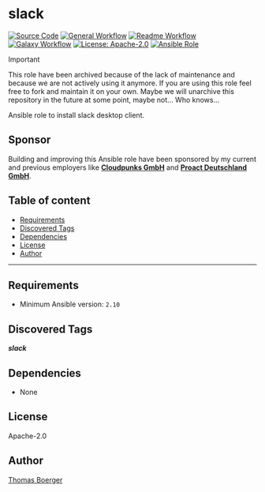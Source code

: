 # slack

[![Source Code](https://img.shields.io/badge/github-source%20code-blue?logo=github&logoColor=white)](https://github.com/rolehippie/slack)
[![General Workflow](https://github.com/rolehippie/slack/actions/workflows/general.yml/badge.svg)](https://github.com/rolehippie/slack/actions/workflows/general.yml)
[![Readme Workflow](https://github.com/rolehippie/slack/actions/workflows/docs.yml/badge.svg)](https://github.com/rolehippie/slack/actions/workflows/docs.yml)
[![Galaxy Workflow](https://github.com/rolehippie/slack/actions/workflows/galaxy.yml/badge.svg)](https://github.com/rolehippie/slack/actions/workflows/galaxy.yml)
[![License: Apache-2.0](https://img.shields.io/github/license/rolehippie/slack)](https://github.com/rolehippie/slack/blob/master/LICENSE)
[![Ansible Role](https://img.shields.io/badge/role-rolehippie.slack-blue)](https://galaxy.ansible.com/rolehippie/slack)

> [!IMPORTANT]
> This role have been archived because of the lack of maintenance and because
> we are not actively using it anymore. If you are using this role feel free
> to fork and maintain it on your own. Maybe we will unarchive this repository
> in the future at some point, maybe not... Who knows...

Ansible role to install slack desktop client.

## Sponsor

Building and improving this Ansible role have been sponsored by my current and previous employers like **[Cloudpunks GmbH](https://cloudpunks.de)** and **[Proact Deutschland GmbH](https://www.proact.eu)**.

## Table of content

- [Requirements](#requirements)
- [Discovered Tags](#discovered-tags)
- [Dependencies](#dependencies)
- [License](#license)
- [Author](#author)

---

## Requirements

- Minimum Ansible version: `2.10`


## Discovered Tags

**_slack_**


## Dependencies

- None

## License

Apache-2.0

## Author

[Thomas Boerger](https://github.com/tboerger)
